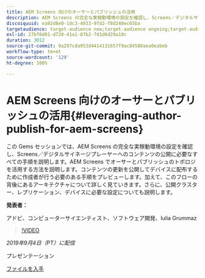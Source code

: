 ```yaml
---
title: AEM Screens 向けのオーサーとパブリッシュの活用
description: AEM Screens の完全な実稼動環境の設定を確認し、Screens／デジタルサイネージプレーヤーへのコンテンツの公開に必要なすべての手順を説明します。
discoiquuid: ea92d8e0-1dc3-4933-9fd2-f8d240ec65ba
targetaudience: target-audience new;target-audience ongoing;target-audience upgrader
exl-id: 27bf6d01-d720-41a1-87b2-7d1d6d29a10c
duration: 3012
source-git-commit: 9a297cda953d4414131657f9ac84580aea0eabeb
workflow-type: tm+mt
source-wordcount: '129'
ht-degree: 100%

---
```


# AEM Screens 向けのオーサーとパブリッシュの活用{#leveraging-author-publish-for-aem-screens}

この Gems セッションでは、AEM Screens の完全な実稼動環境の設定を確認し、Screens／デジタルサイネージプレーヤーへのコンテンツの公開に必要なすべての手順を説明します。AEM Screens でオーサーとパブリッシュのトポロジを活用する方法を説明します。コンテンツの更新を公開してデバイスに配布するために作成者が行う必要のある手順をプレビューします。加えて、このフローの背後にあるアーキテクチャについて詳しく見ていきます。さらに、公開クラスター、レプリケーション、デバイスに必要な設定についても説明します。

**発表者：**

アドビ、コンピューターサイエンティスト、ソフトウェア開発、Iulia Grummaz

>[!VIDEO](https://video.tv.adobe.com/v/28706/?quality=9)

*2019年9月4日（PT）に配信*

プレゼンテーション

[ファイルを入手](assets/leveraging-author-publish-aem-screens-final.pdf)

